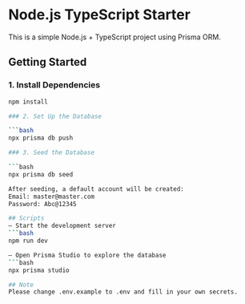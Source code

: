 # Node.js TypeScript Starter

This is a simple Node.js + TypeScript project using Prisma ORM.

## Getting Started

### 1. Install Dependencies

```bash
npm install

### 2. Set Up the Database

```bash
npx prisma db push

### 3. Seed the Database

```bash
npx prisma db seed

After seeding, a default account will be created:
Email: master@master.com
Password: Abc@12345

## Scripts
– Start the development server
```bash
npm run dev 

– Open Prisma Studio to explore the database
```bash
npx prisma studio

## Note
Please change .env.example to .env and fill in your own secrets.
